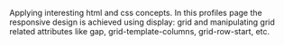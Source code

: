 Applying interesting html and css concepts. In this profiles page the responsive design is achieved using display: grid and manipulating grid related attributes like gap, grid-template-columns, grid-row-start, etc.
